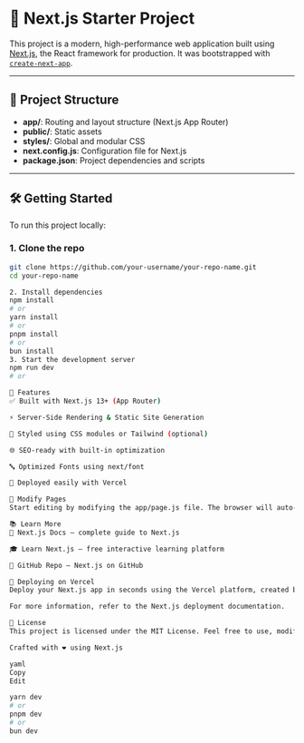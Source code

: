 # 🚀 Next.js Starter Project

This project is a modern, high-performance web application built using [Next.js](https://nextjs.org), the React framework for production. It was bootstrapped with [`create-next-app`](https://github.com/vercel/next.js/tree/canary/packages/create-next-app).

---

## 📂 Project Structure

- **app/**: Routing and layout structure (Next.js App Router)
- **public/**: Static assets
- **styles/**: Global and modular CSS
- **next.config.js**: Configuration file for Next.js
- **package.json**: Project dependencies and scripts

---

## 🛠 Getting Started

To run this project locally:

### 1. Clone the repo

```bash
git clone https://github.com/your-username/your-repo-name.git
cd your-repo-name

2. Install dependencies
npm install
# or
yarn install
# or
pnpm install
# or
bun install
3. Start the development server
npm run dev
# or

🧱 Features
✅ Built with Next.js 13+ (App Router)

⚡ Server-Side Rendering & Static Site Generation

💅 Styled using CSS modules or Tailwind (optional)

🌐 SEO-ready with built-in optimization

🔤 Optimized Fonts using next/font

🚀 Deployed easily with Vercel

📁 Modify Pages
Start editing by modifying the app/page.js file. The browser will auto-refresh as you save the file.

📚 Learn More
📘 Next.js Docs — complete guide to Next.js

🎓 Learn Next.js — free interactive learning platform

🔗 GitHub Repo — Next.js on GitHub

🚀 Deploying on Vercel
Deploy your Next.js app in seconds using the Vercel platform, created by the creators of Next.js.

For more information, refer to the Next.js deployment documentation.

📄 License
This project is licensed under the MIT License. Feel free to use, modify, and distribute.

Crafted with ❤️ using Next.js

yaml
Copy
Edit

yarn dev
# or
pnpm dev
# or
bun dev

